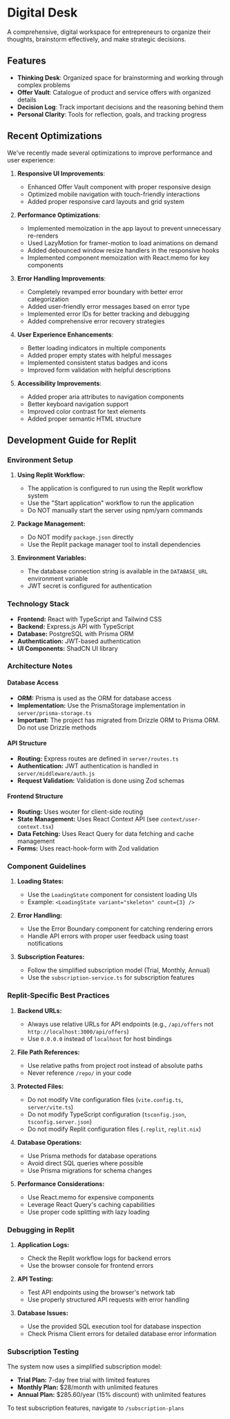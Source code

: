 # Digital Desk

A comprehensive, digital workspace for entrepreneurs to organize their thoughts, brainstorm effectively, and make strategic decisions.

## Features

- **Thinking Desk**: Organized space for brainstorming and working through complex problems
- **Offer Vault**: Catalogue of product and service offers with organized details
- **Decision Log**: Track important decisions and the reasoning behind them
- **Personal Clarity**: Tools for reflection, goals, and tracking progress

## Recent Optimizations

We've recently made several optimizations to improve performance and user experience:

1. **Responsive UI Improvements**:
   - Enhanced Offer Vault component with proper responsive design
   - Optimized mobile navigation with touch-friendly interactions
   - Added proper responsive card layouts and grid system

2. **Performance Optimizations**:
   - Implemented memoization in the app layout to prevent unnecessary re-renders
   - Used LazyMotion for framer-motion to load animations on demand
   - Added debounced window resize handlers in the responsive hooks
   - Implemented component memoization with React.memo for key components

3. **Error Handling Improvements**:
   - Completely revamped error boundary with better error categorization
   - Added user-friendly error messages based on error type
   - Implemented error IDs for better tracking and debugging
   - Added comprehensive error recovery strategies

4. **User Experience Enhancements**:
   - Better loading indicators in multiple components
   - Added proper empty states with helpful messages
   - Implemented consistent status badges and icons
   - Improved form validation with helpful descriptions

5. **Accessibility Improvements**:
   - Added proper aria attributes to navigation components
   - Better keyboard navigation support
   - Improved color contrast for text elements
   - Added proper semantic HTML structure

## Development Guide for Replit

### Environment Setup

1. **Using Replit Workflow:**
   - The application is configured to run using the Replit workflow system
   - Use the "Start application" workflow to run the application 
   - Do NOT manually start the server using npm/yarn commands

2. **Package Management:**
   - Do NOT modify `package.json` directly
   - Use the Replit package manager tool to install dependencies

3. **Environment Variables:**
   - The database connection string is available in the `DATABASE_URL` environment variable
   - JWT secret is configured for authentication

### Technology Stack

- **Frontend:** React with TypeScript and Tailwind CSS
- **Backend:** Express.js API with TypeScript
- **Database:** PostgreSQL with Prisma ORM
- **Authentication:** JWT-based authentication
- **UI Components:** ShadCN UI library

### Architecture Notes

#### Database Access

- **ORM:** Prisma is used as the ORM for database access
- **Implementation:** Use the PrismaStorage implementation in `server/prisma-storage.ts`
- **Important:** The project has migrated from Drizzle ORM to Prisma ORM. Do not use Drizzle methods

#### API Structure

- **Routing:** Express routes are defined in `server/routes.ts`
- **Authentication:** JWT authentication is handled in `server/middleware/auth.js`
- **Request Validation:** Validation is done using Zod schemas

#### Frontend Structure

- **Routing:** Uses wouter for client-side routing
- **State Management:** Uses React Context API (see `context/user-context.tsx`)
- **Data Fetching:** Uses React Query for data fetching and cache management
- **Forms:** Uses react-hook-form with Zod validation

### Component Guidelines

1. **Loading States:**
   - Use the `LoadingState` component for consistent loading UIs
   - Example: `<LoadingState variant="skeleton" count={3} />`

2. **Error Handling:**
   - Use the Error Boundary component for catching rendering errors
   - Handle API errors with proper user feedback using toast notifications

3. **Subscription Features:**
   - Follow the simplified subscription model (Trial, Monthly, Annual)
   - Use the `subscription-service.ts` for subscription features

### Replit-Specific Best Practices

1. **Backend URLs:**
   - Always use relative URLs for API endpoints (e.g., `/api/offers` not `http://localhost:3000/api/offers`)
   - Use `0.0.0.0` instead of `localhost` for host bindings

2. **File Path References:**
   - Use relative paths from project root instead of absolute paths
   - Never reference `/repo/` in your code

3. **Protected Files:**
   - Do not modify Vite configuration files (`vite.config.ts`, `server/vite.ts`)
   - Do not modify TypeScript configuration (`tsconfig.json`, `tsconfig.server.json`)
   - Do not modify Replit configuration files (`.replit`, `replit.nix`)

4. **Database Operations:**
   - Use Prisma methods for database operations
   - Avoid direct SQL queries where possible
   - Use Prisma migrations for schema changes

5. **Performance Considerations:**
   - Use React.memo for expensive components
   - Leverage React Query's caching capabilities
   - Use proper code splitting with lazy loading

### Debugging in Replit

1. **Application Logs:**
   - Check the Replit workflow logs for backend errors
   - Use the browser console for frontend errors

2. **API Testing:**
   - Test API endpoints using the browser's network tab
   - Use properly structured API requests with error handling

3. **Database Issues:**
   - Use the provided SQL execution tool for database inspection
   - Check Prisma Client errors for detailed database error information

### Subscription Testing

The system now uses a simplified subscription model:

- **Trial Plan:** 7-day free trial with limited features
- **Monthly Plan:** $28/month with unlimited features
- **Annual Plan:** $285.60/year (15% discount) with unlimited features

To test subscription features, navigate to `/subscription-plans` 